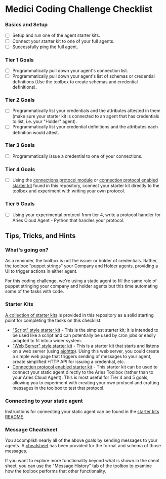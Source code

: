 Medici Coding Challenge Checklist
=================================

### Basics and Setup

- [ ] Setup and run one of the agent starter kits.
- [ ] Connect your starter kit to one of your full agents.
- [ ] Successfully ping the full agent.

### Tier 1 Goals

- [ ] Programmatically pull down your agent's connection list.
- [ ] Programmatically pull down your agent's list of schemas or credential
	definitions (Use the toolbox to create schemas and credential definitions).

### Tier 2 Goals

- [ ] Programmatically list your credentials and the attributes attested in them
	(make sure your starter kit is connected to an agent that has credentials to
	list, i.e. your "Holder" agent).
- [ ] Programmatically list your credential definitions and the attributes each
	definition would attest.

### Tier 3 Goals

- [ ] Programmatically issue a credential to one of your connections.

### Tier 4 Goals

- [ ] Using the [connections protocol module](../../protocols/connections.py) or
	[connection protocol enabled starter kit](../../starters/with_connections)
	found in this repository, connect your starter kit directly to the toolbox
	and experiment with writing your own protocol.

### Tier 5 Goals

- [ ] Using your experimental protocol from tier 4, write a protocol handler for
	Aries Cloud Agent - Python that handles your protocol.

Tips, Tricks, and Hints
-----------------------

### What's going on?
As a reminder, the toolbox is not the issuer or holder of credentials. Rather,
the toolbox "puppet strings" your Company and Holder agents, providing a UI to
trigger actions in either agent.

For this coding challenge, we're using a static agent to fill the same role of
puppet stringing your company and holder agents but this time automating some of
the tasks with code.

### Starter Kits
[A collection of starter kits](../../starters) is provided in this repository as
a solid starting point for completing the tasks on this checklist.

- ["Script" style starter kit](../../starters/script) - This is the simplest
	starter kit; it is intended to be used like a script and can potentially be
	used by cron jobs or easily adapted to fit into a wider system.
- ["Web Server" style starter kit](../../starters/web_server) - This is a
	starter kit that starts and listens on a web server (using
	[aiohttp](https://docs.aiohttp.org/en/stable/index.html)). Using this web
	server, you could create a simple web page that triggers sending of messages
	to your agent, create simplified HTTP API for issuing a credential, etc.
- [Connection protocol enabled starter kit](../../starters/with_connections) -
	This starter kit can be used to connect your static agent directly to the
	Aries Toolbox (rather than to your Aries Cloud Agent). This is most useful
	for Tier 4 and 5 goals, allowing you to experiment with creating your own
	protocol and crafting messages in the toolbox to test that protocol.

### Connecting to your static agent
Instructions for connecting your static agent can be found in the [starter kits
README](../../starters).

### Message Cheatsheet
You accomplish nearly all of the above goals by sending messages to your agents.
A [cheatsheet](../../guides/Issue_Credential_Admin_Message_Cheatsheet.md) has
been provided for the format and schema of those messages.

If you want to explore more functionality beyond what is shown in the cheat
sheet, you can use the "Message History" tab of the toolbox to examine how the
toolbox performs that other functionality.
